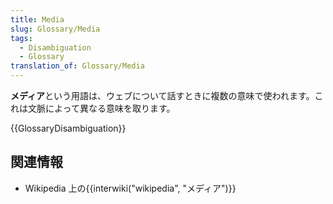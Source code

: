 ```yaml
---
title: Media
slug: Glossary/Media
tags:
  - Disambiguation
  - Glossary
translation_of: Glossary/Media
---
```

<p><strong>メディア</strong>という用語は、ウェブについて話すときに複数の意味で使われます。これは文脈によって異なる意味を取ります。</p>

<p>{{GlossaryDisambiguation}}</p>

<h2 id="Learn_more" name="Learn_more">関連情報</h2>

<ul>
 <li>Wikipedia 上の{{interwiki("wikipedia", "メディア")}}</li>
</ul>
